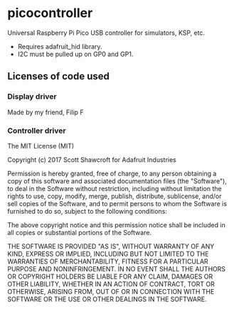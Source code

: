 # picocontroller
Universal Raspberry Pi Pico USB controller for simulators, KSP, etc.
- Requires adafruit_hid library.
- I2C must be pulled up on GP0 and GP1.

## Licenses of code used

### Display driver
Made by my friend, Filip F

### Controller driver
The MIT License (MIT)

Copyright (c) 2017 Scott Shawcroft for Adafruit Industries

Permission is hereby granted, free of charge, to any person obtaining a copy
of this software and associated documentation files (the "Software"), to deal
in the Software without restriction, including without limitation the rights
to use, copy, modify, merge, publish, distribute, sublicense, and/or sell
copies of the Software, and to permit persons to whom the Software is
furnished to do so, subject to the following conditions:

The above copyright notice and this permission notice shall be included in all
copies or substantial portions of the Software.

THE SOFTWARE IS PROVIDED "AS IS", WITHOUT WARRANTY OF ANY KIND, EXPRESS OR
IMPLIED, INCLUDING BUT NOT LIMITED TO THE WARRANTIES OF MERCHANTABILITY,
FITNESS FOR A PARTICULAR PURPOSE AND NONINFRINGEMENT. IN NO EVENT SHALL THE
AUTHORS OR COPYRIGHT HOLDERS BE LIABLE FOR ANY CLAIM, DAMAGES OR OTHER
LIABILITY, WHETHER IN AN ACTION OF CONTRACT, TORT OR OTHERWISE, ARISING FROM,
OUT OF OR IN CONNECTION WITH THE SOFTWARE OR THE USE OR OTHER DEALINGS IN THE
SOFTWARE.
